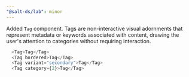 ```yaml
---
"@salt-ds/lab": minor
---
```


Added `Tag` component. Tags are non-interactive visual adornments that represent metadata or keywords associated with content, drawing the user's attention to categories without requiring interaction.

```typescript
  <Tag>Tag</Tag>
  <Tag bordered>Tag</Tag>
  <Tag variant="secondary">Tag</Tag>
  <Tag category={2}>Tag</Tag>
```


